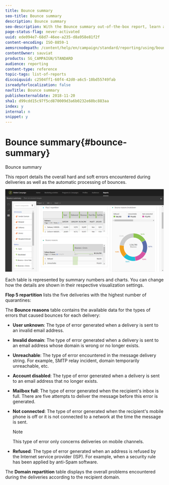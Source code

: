 ```yaml
---
title: Bounce summary
seo-title: Bounce summary
description: Bounce summary
seo-description: With the Bounce summary out-of-the-box report, learn about the status of your sent campaigns and errors they may have encountered.
page-status-flag: never-activated
uuid: ede094e7-68d7-46ee-a235-d8a958e81f2f
content-encoding: ISO-8859-1
aemsrcnodepath: /content/help/en/campaign/standard/reporting/using/bounce-summary
contentOwner: sauviat
products: SG_CAMPAIGN/STANDARD
audience: reporting
content-type: reference
topic-tags: list-of-reports
discoiquuid: c2504ff1-60f4-42d0-a6c5-10bd55749fab
isreadyforlocalization: false
navTitle: Bounce summary
publishexternaldate: 2018-11-20
sha1: d99cdd15c97f5cd870009d3a6b0232e60bc883aa
index: y
internal: n
snippet: y
---
```


# Bounce summary{#bounce-summary}

Bounce summary

This report details the overall hard and soft errors encountered during deliveries as well as the automatic processing of bounces.

![](assets/campaign_reports_bounces.png)

Each table is represented by summary numbers and charts. You can change how the details are shown in their respective visualization settings.

**Flop 5 repartition** lists the five deliveries with the highest number of quarantines:

The **Bounce reasons** table contains the available data for the types of errors that caused bounces for each delivery:

* **User unknown**: The type of error generated when a delivery is sent to an invalid email address.
* **Invalid domain**: The type of error generated when a delivery is sent to an email address whose domain is wrong or no longer exists.
* **Unreachable**: The type of error encountered in the message delivery string. For example, SMTP relay incident, domain temporarily unreachable, etc. 
* **Account disabled**: The type of error generated when a delivery is sent to an email address that no longer exists.
* **Mailbox full**: The type of error generated when the recipient's inbox is full. There are five attempts to deliver the message before this error is generated.
* **Not connected**: The type of error generated when the recipient's mobile phone is off or it is not connected to a network at the time the message is sent.

  >[!NOTE]
  >
  >This type of error only concerns deliveries on mobile channels.

* **Refused**: The type of error generated when an address is refused by the Internet service provider (ISP). For example, when a security rule has been applied by anti-Spam software.

The **Domain repartition** table displays the overall problems encountered during the deliveries according to the recipient domain.
